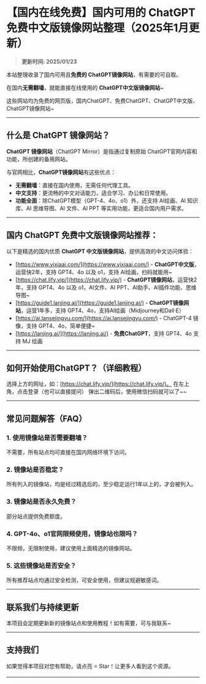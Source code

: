 # 【国内在线免费】国内可用的 ChatGPT 免费中文版镜像网站整理（2025年1月更新）

> **更新时间: 2025/01/23** 

本站整理收录了国内可用且**免费的 ChatGPT镜像网站**，有需要的可自取。

在国内**无需翻墙**，就能直接在线使用的 **ChatGPT中文版镜像网站**~

这些网站均为免费的网页版，国内ChatGPT、免费ChatGPT、ChatGPT中文版、ChatGPT镜像网站~ 

---

## 什么是 ChatGPT 镜像网站？

**ChatGPT 镜像网站**（ChatGPT Mirror）是指通过复制原始 ChatGPT官网内容和功能，所创建的备用网站。

与官网相比，**ChatGPT镜像网站**有这些优点：

- **无需翻墙**：直接在国内使用，无需任何代理工具。
- **中文支持**：更流畅的中文对话能力，适合学习、办公和日常使用。
- **功能全面**：除ChatGPT模型（GPT-4、4o、o1）外，还支持 AI绘画、AI 知识库、AI 思维导图、AI 文件、AI PPT 等实用功能，更适合国内用户需求。

---

## 国内 ChatGPT 免费中文版镜像网站推荐：

以下是精选的国内优质 **ChatGPT 中文版镜像网站**，提供高效的中文访问体验：
- [https://www.yixiaai.com/](https://www.yixiaai.com/) - **ChatGPT中文版**，运营快2年，支持 GPT4、4o 以及 o1，支持 AI绘画，扫码就能用~
- [https://chat.lify.vip/](https://chat.lify.vip/) - **ChatGPT镜像网站**，运营快2年，支持 GPT4、4o 以及 o1，AI文件、AI PPT、AI助手、AI插件功能、思维导图~
- [https://guide1.lanjing.ai/](https://guide1.lanjing.ai/) - **ChatGPT镜像网站**，运营1年多，支持 GPT4、4o，支持AI绘画（Midjourney和Dall·E）
- [https://ai.lansejingyu.com/](https://ai.lansejingyu.com/) - ChatGPT-4 镜像，支持 GPT4、4o，简单便捷~
- [https://lanjing.ai/](https://lanjing.ai/) - **免费ChatGPT**，支持 GPT4、4o 支持 MJ 绘画

---

## 如何开始使用ChatGPT？（详细教程）

选择上方的网址，如：[https://chat.lify.vip/](https://chat.lify.vip/)。
在左上角，点击登录（也可以直接提问）
弹出二维码后，使用微信扫码就可以了~~

---

## 常见问题解答（FAQ）
### 1. 使用镜像站是否需要翻墙？
  不需要，所有站点均可直接在国内网络环境下访问。

### 2. 镜像站是否稳定？
  所有列入的镜像站，均是经过精选后的，至少稳定运行1年以上的，才会被列入。

### 3. 镜像站是否永久免费？
  部分站点提供免费额度。

### 4. GPT-4o、o1官网限频使用，镜像站也限吗？
  不限频，无限制使用，建议使用上面精选的镜像网站。

### 5. 这些镜像站是否安全？
  所有推荐站点均通过安全检测，可安全使用，但建议规避敏感词。

---

## 联系我们与持续更新

本项目会定期更新新的镜像站点和使用教程！如有需要，可与我联系~

---

## 支持我们

如果觉得本项目对您有帮助，请点亮 ⭐ Star！让更多人看到这个资源。

---
